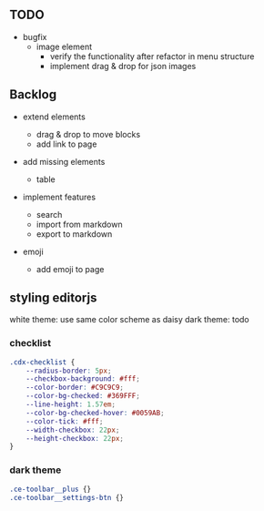 ## TODO

- bugfix
    - image element
        - verify the functionality after refactor in menu structure
        - implement drag & drop for json images

## Backlog

- extend elements
    - drag & drop to move blocks
    - add link to page

- add missing elements
    - table

- implement features
    - search
    - import from markdown
    - export to markdown

- emoji
    - add emoji to page

## styling editorjs
white theme: use same color scheme as daisy
dark theme: todo

### checklist
```css
.cdx-checklist {
    --radius-border: 5px;
    --checkbox-background: #fff;
    --color-border: #C9C9C9;
    --color-bg-checked: #369FFF;
    --line-height: 1.57em;
    --color-bg-checked-hover: #0059AB;
    --color-tick: #fff;
    --width-checkbox: 22px;
    --height-checkbox: 22px;
}
```

### dark theme
```css
.ce-toolbar__plus {}
.ce-toolbar__settings-btn {}
```